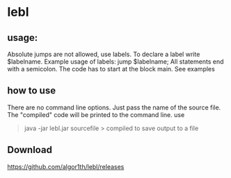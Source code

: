 # lebl
## usage:
Absolute jumps are not allowed, use labels. To declare a label write $labelname. Example usage of labels: jump $labelname;
All statements end with a semicolon. 
The code has to start at the block main. See examples

## how to use
There are no command line options. Just pass the name of the source file. The "compiled" code will be printed to the command line.
use 
> java -jar lebl.jar sourcefile > compiled
to save output to a file
## Download
https://github.com/algor1th/lebl/releases
